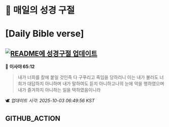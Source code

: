 # 🙏 매일의 성경 구절
# [Daily Bible verse]
## [![README에 성경구절 업데이트](https://github.com/DONGSUKA/first_test/actions/workflows/update-readme-bible.yml/badge.svg)](https://github.com/DONGSUKA/first_test/actions/workflows/update-readme-bible.yml)
<!-- START_BIBLE_VERSE -->
📖 **이사야 65:12**
> 내가 너희를 칼에 붙일 것인즉 다 구푸리고 죽임을 당하리니 이는 내가 불러도 너희가 대답하지 아니하며 내가 말하여도 듣지 아니하고나의 눈에 악을 행하였으며 내가 즐겨하지 아니하는 일을 택하였음이니라

🕊️ _업데이트 시각: 2025-10-03 06:49:56 KST_
  <!-- END_BIBLE_VERSE -->
## GITHUB_ACTION
